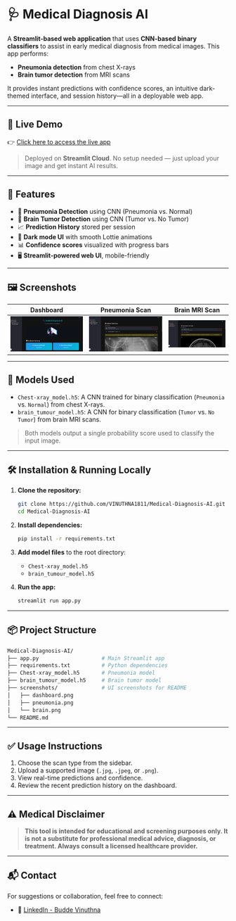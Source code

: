 # 🩺 Medical Diagnosis AI 

A **Streamlit-based web application** that uses **CNN-based binary classifiers** to assist in early medical diagnosis from medical images. This app performs:

* **Pneumonia detection** from chest X-rays
* **Brain tumor detection** from MRI scans

It provides instant predictions with confidence scores, an intuitive dark-themed interface, and session history—all in a deployable web app.

---

## 🔗 Live Demo

👉 [Click here to access the live app](https://medical-diagnosis-ai-vinuthnabudde.streamlit.app/)

> Deployed on **Streamlit Cloud**. No setup needed — just upload your image and get instant AI results.

---

## 🚀 Features

* 🔬 **Pneumonia Detection** using CNN (Pneumonia vs. Normal)
* 🧠 **Brain Tumor Detection** using CNN (Tumor vs. No Tumor)
* 📈 **Prediction History** stored per session
* 🎨 **Dark mode UI** with smooth Lottie animations
* 📊 **Confidence scores** visualized with progress bars
* 🖥️ **Streamlit-powered web UI**, mobile-friendly

---

## 🖼️ Screenshots

| Dashboard                                 | Pneumonia Scan                            | Brain MRI Scan                        |
| ----------------------------------------- | ----------------------------------------- | ------------------------------------- |
| ![Dashboard](./screenshots/dashboard.png) | ![Pneumonia](./screenshots/pneumonia.png) | ![Brain MRI](./screenshots/brain.png) |

---

## 🧠 Models Used

* `Chest-xray_model.h5`: A CNN trained for binary classification (`Pneumonia` vs. `Normal`) from chest X-rays.
* `brain_tumour_model.h5`: A CNN for binary classification (`Tumor` vs. `No Tumor`) from brain MRI scans.

> Both models output a single probability score used to classify the input image.

---

## 🛠️ Installation & Running Locally

1. **Clone the repository:**

   ```bash
   git clone https://github.com/VINUTHNA1811/Medical-Diagnosis-AI.git
   cd Medical-Diagnosis-AI
   ```

2. **Install dependencies:**

   ```bash
   pip install -r requirements.txt
   ```

3. **Add model files** to the root directory:

   * `Chest-xray_model.h5`
   * `brain_tumour_model.h5`

4. **Run the app:**

   ```bash
   streamlit run app.py
   ```

---

## 📦 Project Structure

```bash
Medical-Diagnosis-AI/
├── app.py                    # Main Streamlit app
├── requirements.txt          # Python dependencies
├── Chest-xray_model.h5       # Pneumonia model
├── brain_tumour_model.h5     # Brain tumor model
├── screenshots/              # UI screenshots for README
│   ├── dashboard.png
│   ├── pneumonia.png
│   └── brain.png
└── README.md
```

---

## ✅ Usage Instructions

1. Choose the scan type from the sidebar.
2. Upload a supported image (`.jpg`, `.jpeg`, or `.png`).
3. View real-time predictions and confidence.
4. Review the recent prediction history on the dashboard.

---

## ⚠️ Medical Disclaimer

> **This tool is intended for educational and screening purposes only. It is not a substitute for professional medical advice, diagnosis, or treatment. Always consult a licensed healthcare provider.**

---

## 📬 Contact

For suggestions or collaboration, feel free to connect:

* 🔗 [LinkedIn - Budde Vinuthna](https://www.linkedin.com/in/budde-vinuthna-231642345)
